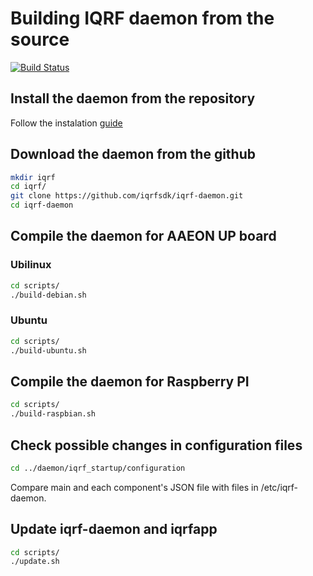 # Building IQRF daemon from the source

[![Build Status](https://travis-ci.org/iqrfsdk/iqrf-daemon.svg?branch=master)](https://travis-ci.org/iqrfsdk/iqrf-daemon)

## Install the daemon from the repository

Follow the instalation [guide](https://github.com/iqrfsdk/iqrf-daemon/blob/master/README.md)

## Download the daemon from the github

```Bash
mkdir iqrf
cd iqrf/
git clone https://github.com/iqrfsdk/iqrf-daemon.git
cd iqrf-daemon
```

## Compile the daemon for AAEON UP board

### Ubilinux

```Bash
cd scripts/
./build-debian.sh
```

### Ubuntu

```Bash
cd scripts/
./build-ubuntu.sh
```

## Compile the daemon for Raspberry PI

```Bash
cd scripts/
./build-raspbian.sh
```

## Check possible changes in configuration files

```Bash
cd ../daemon/iqrf_startup/configuration
```
Compare main and each component's JSON file with files in /etc/iqrf-daemon.

## Update iqrf-daemon and iqrfapp

```Bash
cd scripts/
./update.sh
```
